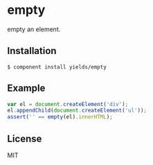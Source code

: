 
# empty

  empty an element.

## Installation

    $ component install yields/empty

## Example

```js
var el = document.createElement('div');
el.appendChild(document.createElement('ul'));
assert('' == empty(el).innerHTML);
```

## License

  MIT
